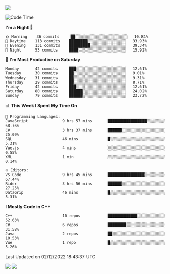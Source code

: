 ![](https://komarev.com/ghpvc/?username=lilpidgey&color=red)
<!--START_SECTION:waka-->
![Code Time](http://img.shields.io/badge/Code%20Time-1%2C387%20hrs%2030%20mins-blue)

**I'm a Night 🦉** 

```text
🌞 Morning    36 commits     ██░░░░░░░░░░░░░░░░░░░░░░░   10.81% 
🌆 Daytime    113 commits    ████████░░░░░░░░░░░░░░░░░   33.93% 
🌃 Evening    131 commits    █████████░░░░░░░░░░░░░░░░   39.34% 
🌙 Night      53 commits     ████░░░░░░░░░░░░░░░░░░░░░   15.92%

```
📅 **I'm Most Productive on Saturday** 

```text
Monday       42 commits     ███░░░░░░░░░░░░░░░░░░░░░░   12.61% 
Tuesday      30 commits     ██░░░░░░░░░░░░░░░░░░░░░░░   9.01% 
Wednesday    31 commits     ██░░░░░░░░░░░░░░░░░░░░░░░   9.31% 
Thursday     29 commits     ██░░░░░░░░░░░░░░░░░░░░░░░   8.71% 
Friday       42 commits     ███░░░░░░░░░░░░░░░░░░░░░░   12.61% 
Saturday     80 commits     ██████░░░░░░░░░░░░░░░░░░░   24.02% 
Sunday       79 commits     ██████░░░░░░░░░░░░░░░░░░░   23.72%

```


📊 **This Week I Spent My Time On** 

```text
💬 Programming Languages: 
JavaScript               9 hrs 57 mins       █████████████████░░░░░░░░   68.76% 
C#                       3 hrs 37 mins       ██████░░░░░░░░░░░░░░░░░░░   25.09% 
SQL                      46 mins             █░░░░░░░░░░░░░░░░░░░░░░░░   5.31% 
Vue.js                   4 mins              ░░░░░░░░░░░░░░░░░░░░░░░░░   0.55% 
XML                      1 min               ░░░░░░░░░░░░░░░░░░░░░░░░░   0.14%

🔥 Editors: 
VS Code                  9 hrs 45 mins       ████████████████░░░░░░░░░   67.44% 
Rider                    3 hrs 56 mins       ██████░░░░░░░░░░░░░░░░░░░   27.25% 
DataGrip                 46 mins             █░░░░░░░░░░░░░░░░░░░░░░░░   5.31%

```

**I Mostly Code in C++** 

```text
C++                      10 repos            █████████████░░░░░░░░░░░░   52.63% 
C#                       6 repos             ████████░░░░░░░░░░░░░░░░░   31.58% 
Java                     2 repos             ██░░░░░░░░░░░░░░░░░░░░░░░   10.53% 
Vue                      1 repo              █░░░░░░░░░░░░░░░░░░░░░░░░   5.26%

```



 Last Updated on 02/12/2022 18:43:37 UTC
<!--END_SECTION:waka-->
![](https://hit.yhype.me/github/profile?user_id=42968544)
![](https://komarev.com/ghpvc/?lilpidgey)
